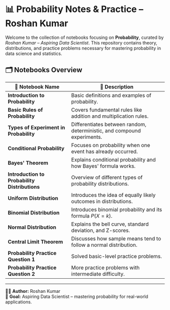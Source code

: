 # 📊 Probability Notes & Practice – Roshan Kumar

Welcome to the collection of notebooks focusing on **Probability**, curated by *Roshan Kumar – Aspiring Data Scientist*. This repository contains theory, distributions, and practice problems necessary for mastering probability in data science and statistics.

## 🗂️ Notebooks Overview

| 📘 Notebook Name                                | 📄 Description                                                             |
|-------------------------------------------------|----------------------------------------------------------------------------|
| **Introduction to Probability**                 | Basic definitions and examples of probability.                            |
| **Basic Rules of Probability**                  | Covers fundamental rules like addition and multiplication rules.          |
| **Types of Experiment in Probability**          | Differentiates between random, deterministic, and compound experiments.   |
| **Conditional Probability**                     | Focuses on probability when one event has already occurred.               |
| **Bayes' Theorem**                              | Explains conditional probability and how Bayes' formula works.            |
| **Introduction to Probability Distributions**   | Overview of different types of probability distributions.                 |
| **Uniform Distribution**                        | Introduces the idea of equally likely outcomes in distributions.          |
| **Binomial Distribution**                       | Introduces binomial probability and its formula $P(X = k)$.               |
| **Normal Distribution**                         | Explains the bell curve, standard deviation, and Z-scores.                |
| **Central Limit Theorem**                       | Discusses how sample means tend to follow a normal distribution.          |
| **Probability Practice Question 1**             | Solved basic-level practice problems.                                     |
| **Probability Practice Question 2**             | More practice problems with intermediate difficulty.                      |

---

👨‍💻 **Author:** Roshan Kumar  
🎯 **Goal:** Aspiring Data Scientist – mastering probability for real-world applications.
